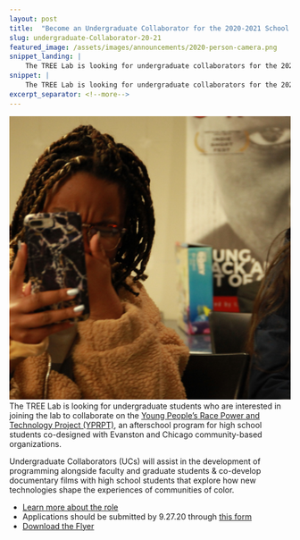 ```yaml
---
layout: post
title:  "Become an Undergraduate Collaborator for the 2020-2021 School Year!"
slug: undergraduate-Collaborator-20-21
featured_image: /assets/images/announcements/2020-person-camera.png
snippet_landing: |
    The TREE Lab is looking for undergraduate collaborators for the 2020-2021 school year to work with <a href="/projects/#yprpt">YPRPT</a>. 
snippet: |
    The TREE Lab is looking for undergraduate collaborators for the 2020-2021 school year.
excerpt_separator: <!--more-->
---
```


<img class="img-right" src="/assets/images/announcements/2020-person-camera.png" />
<span class="first-character">T</span>he TREE Lab is looking for undergraduate students who are interested in joining the lab to collaborate on the <a href="/projects/#yprpt">Young People’s Race Power and Technology Project (YPRPT)</a>, an afterschool program for high school students co-designed with Evanston and Chicago community-based organizations. 

Undergraduate Collaborators (UCs) will assist in the development of 
programming alongside faculty and graduate students & co-develop documentary 
films with high school students that explore how new technologies shape the 
experiences of communities of color.

* <a href="https://drive.google.com/file/d/13jmI9trn4iF9XpxiexOkGG2t4NYfi1ic/view" target="_blank">Learn more about the role</a>
* Applications should be submitted by 9.27.20 through <a href="https://docs.google.com/forms/d/e/1FAIpQLSeI8exJ0HMLcJ3dgsS6MyEIZJdLIfxfHrsVkGaYVoZjOg5z9A/viewform" target="_blank">this form</a>
* <a href="/assets/images/announcements/2020-yprpt-recruitment-flyer.pdf">Download the Flyer</a>
      
   